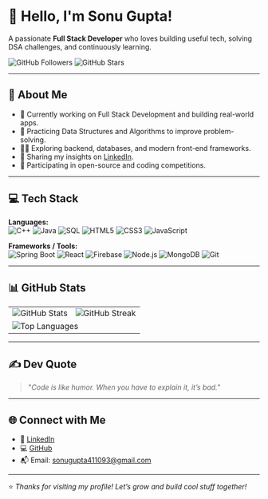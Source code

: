 # 👋 Hello, I'm Sonu Gupta!

A passionate **Full Stack Developer** who loves building useful tech, solving DSA challenges, and continuously learning.  

![GitHub Followers](https://img.shields.io/github/followers/Guptsonu22?label=Followers&style=social)
![GitHub Stars](https://img.shields.io/github/stars/Guptsonu22?affiliations=OWNER%2CCOLLABORATOR&style=social)

---

## 🚀 About Me

- 🔭 Currently working on Full Stack Development and building real-world apps.
- 🌱 Practicing Data Structures and Algorithms to improve problem-solving.
- 👨‍💻 Exploring backend, databases, and modern front-end frameworks.
- 📝 Sharing my insights on [LinkedIn](https://linkedin.com/in/sonu-gupta-443803231).
- 🎯 Participating in open-source and coding competitions.

---

## 💻 Tech Stack

**Languages:**  
![C++](https://img.shields.io/badge/C++-00599C?style=for-the-badge&logo=c%2B%2B&logoColor=white)
![Java](https://img.shields.io/badge/Java-007396?style=for-the-badge&logo=java&logoColor=white)
![SQL](https://img.shields.io/badge/SQL-336791?style=for-the-badge&logo=postgresql&logoColor=white)
![HTML5](https://img.shields.io/badge/HTML5-E34F26?style=for-the-badge&logo=html5&logoColor=white)
![CSS3](https://img.shields.io/badge/CSS3-1572B6?style=for-the-badge&logo=css3&logoColor=white)
![JavaScript](https://img.shields.io/badge/JavaScript-F7DF1E?style=for-the-badge&logo=javascript&logoColor=black)

**Frameworks / Tools:**  
![Spring Boot](https://img.shields.io/badge/Spring%20Boot-6DB33F?style=for-the-badge&logo=spring-boot&logoColor=white)
![React](https://img.shields.io/badge/React-20232a?style=for-the-badge&logo=react&logoColor=61DAFB)
![Firebase](https://img.shields.io/badge/Firebase-FFCA28?style=for-the-badge&logo=firebase&logoColor=black)
![Node.js](https://img.shields.io/badge/Node.js-339933?style=for-the-badge&logo=nodedotjs&logoColor=white)
![MongoDB](https://img.shields.io/badge/MongoDB-4EA94B?style=for-the-badge&logo=mongodb&logoColor=white)
![Git](https://img.shields.io/badge/Git-F05032?style=for-the-badge&logo=git&logoColor=white)


---

## 📊 GitHub Stats

<table>
  <tr>
    <td><img src="https://github-readme-stats.vercel.app/api?username=Guptsonu22&show_icons=true&theme=tokyonight&hide_border=true" alt="GitHub Stats"></td>
    <td><img src="https://github-readme-streak-stats.herokuapp.com/?user=Guptsonu22&theme=tokyonight&hide_border=true" alt="GitHub Streak"></td>
  </tr>
  <tr>
    <td colspan="2"><img src="https://github-readme-stats.vercel.app/api/top-langs/?username=Guptsonu22&layout=compact&theme=tokyonight&hide_border=true" alt="Top Languages"></td>
  </tr>
</table>

---


## ✍️ Dev Quote

> "_Code is like humor. When you have to explain it, it’s bad._"

---

## 🌐 Connect with Me

- 💼 [LinkedIn](https://linkedin.com/in/sonu-gupta-443803231)
- 💻 [GitHub](https://github.com/Guptsonu22)
- 📬 Email: sonugupta411093@gmail.com

---

⭐ *Thanks for visiting my profile! Let’s grow and build cool stuff together!*
